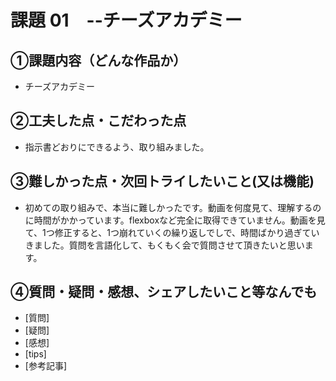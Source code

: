 # 課題 01　--チーズアカデミー

## ①課題内容（どんな作品か）
- チーズアカデミー
## ②工夫した点・こだわった点

- 指示書どおりにできるよう、取り組みました。 

## ③難しかった点・次回トライしたいこと(又は機能)

- 初めての取り組みで、本当に難しかったです。動画を何度見て、理解するのに時間がかかっています。flexboxなど完全に取得できていません。動画を見て、1つ修正すると、1つ崩れていくの繰り返しでしで、時間ばかり過ぎていきました。質問を言語化して、もくもく会で質問させて頂きたいと思います。
 

## ④質問・疑問・感想、シェアしたいこと等なんでも
- [質問]
- [疑問]
- [感想]
- [tips]
- [参考記事]

